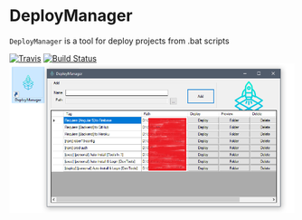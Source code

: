 # DeployManager

`DeployManager` is a tool for deploy projects from .bat scripts

[![Travis](https://travis-ci.com/doze-group/DeployManager.svg?branch=master)](https://travis-ci.com/doze-group/DeployManager) [![Build Status](https://dev.azure.com/doze-group/Pipelines_test/_apis/build/status/doze-group.DeployManager?branchName=master)](https://dev.azure.com/doze-group/Pipelines_test/_build?definitionId=1)
![](preview.png?raw=true "")
